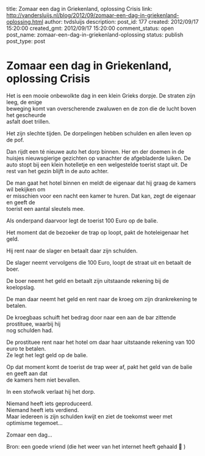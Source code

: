 title: Zomaar een dag in Griekenland, oplossing Crisis
link: http://vandersluijs.nl/blog/2012/09/zomaar-een-dag-in-griekenland-oplossing.html
author: tvdsluijs
description: 
post_id: 177
created: 2012/09/17 15:20:00
created_gmt: 2012/09/17 15:20:00
comment_status: open
post_name: zomaar-een-dag-in-griekenland-oplossing
status: publish
post_type: post

# Zomaar een dag in Griekenland, oplossing Crisis

Het is een mooie onbewolkte dag in een klein Grieks dorpje. De straten zijn leeg, de enige   
beweging komt van overscherende zwaluwen en de zon die de lucht boven het gescheurde   
asfalt doet trillen.  
  
Het zijn slechte tijden. De dorpelingen hebben schulden en allen leven op de pof.  
  
Dan rijdt een té nieuwe auto het dorp binnen. Her en der doemen in de huisjes nieuwsgierige gezichten op vanachter de afgebladerde luiken. De auto stopt bij een klein hotelletje en een welgestelde toerist stapt uit. De rest van het gezin blijft in de auto achter.  
  
De man gaat het hotel binnen en meldt de eigenaar dat hij graag de kamers wil bekijken om   
er misschien voor een nacht een kamer te huren. Dat kan, zegt de eigenaar en geeft de   
toerist een aantal sleutels mee.  
  
Als onderpand daarvoor legt de toerist 100 Euro op de balie.  
  
Het moment dat de bezoeker de trap op loopt, pakt de hoteleigenaar het geld.  
  
Hij rent naar de slager en betaalt daar zijn schulden.  
  
De slager neemt vervolgens die 100 Euro, loopt de straat uit en betaalt de boer.  
  
De boer neemt het geld en betaalt zijn uitstaande rekening bij de koelopslag.  
  
De man daar neemt het geld en rent naar de kroeg om zijn drankrekening te betalen.  
  
De kroegbaas schuift het bedrag door naar een aan de bar zittende prostituee, waarbij hij   
nog schulden had.  
  
De prostituee rent naar het hotel om daar haar uitstaande rekening van 100 euro te betalen.  
Ze legt het legt geld op de balie.  
  
Op dat moment komt de toerist de trap weer af, pakt het geld van de balie en geeft aan dat  
de kamers hem niet bevallen.  
  
In een stofwolk verlaat hij het dorp.  
  
Niemand heeft iets geproduceerd.   
Niemand heeft iets verdiend.  
Maar iedereen is zijn schulden kwijt en ziet de toekomst weer met optimisme tegemoet...  
  
Zomaar een dag…  
  
Bron: een goede vriend (die het weer van het internet heeft gehaald  )